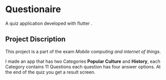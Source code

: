 # Questionaire

A quiz application developed with flutter .

## Project Discription

This project is a part of the exam *Mobile computing and internet of things*.

I made an app that has two Categories **Popular Culture** and **History**, each Category contains 11 Questions each question has four answer options. At the end of the quiz you get a result screen.
